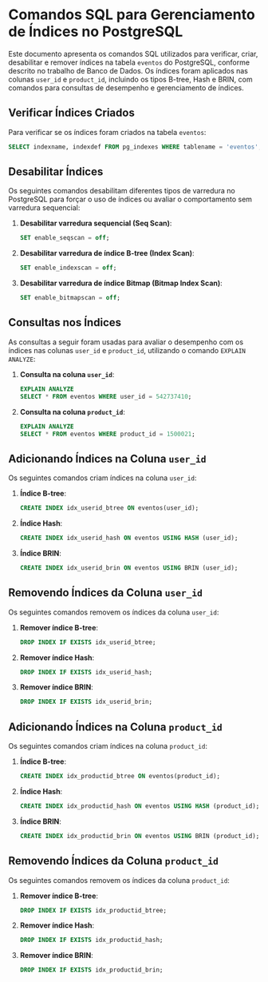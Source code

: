 # Comandos SQL para Gerenciamento de Índices no PostgreSQL

Este documento apresenta os comandos SQL utilizados para verificar, criar, desabilitar e remover índices na tabela `eventos` do PostgreSQL, conforme descrito no trabalho de Banco de Dados. Os índices foram aplicados nas colunas `user_id` e `product_id`, incluindo os tipos B-tree, Hash e BRIN, com comandos para consultas de desempenho e gerenciamento de índices.

## Verificar Índices Criados

Para verificar se os índices foram criados na tabela `eventos`:

```sql
SELECT indexname, indexdef FROM pg_indexes WHERE tablename = 'eventos';
```

## Desabilitar Índices

Os seguintes comandos desabilitam diferentes tipos de varredura no PostgreSQL para forçar o uso de índices ou avaliar o comportamento sem varredura sequencial:

1. **Desabilitar varredura sequencial (Seq Scan)**:
   ```sql
   SET enable_seqscan = off;
   ```

2. **Desabilitar varredura de índice B-tree (Index Scan)**:
   ```sql
   SET enable_indexscan = off;
   ```

3. **Desabilitar varredura de índice Bitmap (Bitmap Index Scan)**:
   ```sql
   SET enable_bitmapscan = off;
   ```

## Consultas nos Índices

As consultas a seguir foram usadas para avaliar o desempenho com os índices nas colunas `user_id` e `product_id`, utilizando o comando `EXPLAIN ANALYZE`:

1. **Consulta na coluna `user_id`**:
   ```sql
   EXPLAIN ANALYZE
   SELECT * FROM eventos WHERE user_id = 542737410;
   ```

2. **Consulta na coluna `product_id`**:
   ```sql
   EXPLAIN ANALYZE
   SELECT * FROM eventos WHERE product_id = 1500021;
   ```

## Adicionando Índices na Coluna `user_id`

Os seguintes comandos criam índices na coluna `user_id`:

1. **Índice B-tree**:
   ```sql
   CREATE INDEX idx_userid_btree ON eventos(user_id);
   ```

2. **Índice Hash**:
   ```sql
   CREATE INDEX idx_userid_hash ON eventos USING HASH (user_id);
   ```

3. **Índice BRIN**:
   ```sql
   CREATE INDEX idx_userid_brin ON eventos USING BRIN (user_id);
   ```

## Removendo Índices da Coluna `user_id`

Os seguintes comandos removem os índices da coluna `user_id`:

1. **Remover índice B-tree**:
   ```sql
   DROP INDEX IF EXISTS idx_userid_btree;
   ```

2. **Remover índice Hash**:
   ```sql
   DROP INDEX IF EXISTS idx_userid_hash;
   ```

3. **Remover índice BRIN**:
   ```sql
   DROP INDEX IF EXISTS idx_userid_brin;
   ```

## Adicionando Índices na Coluna `product_id`

Os seguintes comandos criam índices na coluna `product_id`:

1. **Índice B-tree**:
   ```sql
   CREATE INDEX idx_productid_btree ON eventos(product_id);
   ```

2. **Índice Hash**:
   ```sql
   CREATE INDEX idx_productid_hash ON eventos USING HASH (product_id);
   ```

3. **Índice BRIN**:
   ```sql
   CREATE INDEX idx_productid_brin ON eventos USING BRIN (product_id);
   ```

## Removendo Índices da Coluna `product_id`

Os seguintes comandos removem os índices da coluna `product_id`:

1. **Remover índice B-tree**:
   ```sql
   DROP INDEX IF EXISTS idx_productid_btree;
   ```

2. **Remover índice Hash**:
   ```sql
   DROP INDEX IF EXISTS idx_productid_hash;
   ```

3. **Remover índice BRIN**:
   ```sql
   DROP INDEX IF EXISTS idx_productid_brin;
   ```
